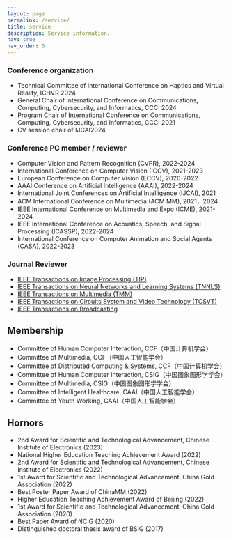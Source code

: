 ```yaml
---
layout: page
permalink: /service/
title: service
description: Service information.
nav: true
nav_order: 6
---
```


### Conference organization
* Technical Committee of International Conference on Haptics and Virtual Reality, ICHVR 2024
* General Chair of International Conference on Communications, Computing, Cybersecurity, and Informatics, CCCI 2024
* Program Chair of International Conference on Communications, Computing, Cybersecurity, and Informatics, CCCI 2021
* CV session chair of IJCAI2024 

### Conference PC member / reviewer
* Computer Vision and Pattern Recognition (CVPR), 2022-2024
* International Conference on Computer Vision (ICCV), 2021-2023
* European Conference on Computer Vision (ECCV), 2020-2022
* AAAI Conference on Artificial Intelligence (AAAI), 2022-2024
* International Joint Conferences on Artificial Intelligence (IJCAI), 2021
* ACM International Conference on Multimedia (ACM MM), 2021，2024
* IEEE International Conference on Multimedia and Expo (ICME), 2021-2024
* IEEE International Conference on Acoustics, Speech, and Signal Processing (ICASSP), 2022-2024
* International Conference on Computer Animation and Social Agents (CASA), 2022-2023

### Journal Reviewer

* [IEEE Transactions on Image Processing (TIP)](http://ieeexplore.ieee.org/xpl/RecentIssue.jsp?punumber=83)
* [IEEE Transactions on Neural Networks and Learning Systems (TNNLS)](http://ieeexplore.ieee.org/xpl/RecentIssue.jsp?punumber=5962385)
* [IEEE Transactions on Multimedia (TMM)](http://ieeexplore.ieee.org/xpl/RecentIssue.jsp?punumber=6046)
* [IEEE Transactions on Circuits System and Video Technology (TCSVT)](http://ieeexplore.ieee.org/xpl/RecentIssue.jsp?punumber=76)
* [IEEE Transactions on Broadcasting](https://ieeexplore.ieee.org/xpl/RecentIssue.jsp?punumber=11)

## Membership

* Committee of Human Computer Interaction, CCF（中国计算机学会）
* Committee of Multimedia, CCF（中国人工智能学会）
* Committee of Distributed Computing & Systems, CCF（中国计算机学会）
* Committee of Human Computer Interaction, CSIG（中国图象图形学学会）
* Committee of Multimedia, CSIG（中国图象图形学学会）
* Committee of Intelligent Healthcare, CAAI（中国人工智能学会）
* Committee of Youth Working, CAAI（中国人工智能学会）

## Hornors

* 2nd Award for Scientific and Technological Advancement, Chinese Institute of Electronics (2023)
* National Higher Education Teaching Achievement Award (2022)
* 2nd Award for Scientific and Technological Advancement, Chinese Institute of Electronics (2022)
* 1st Award for Scientific and Technological Advancement, China Gold Association (2022)
* Best Poster Paper Award of ChinaMM (2022)
* Higher Education Teaching Achievement Award of Beijing (2022)
* 1st Award for Scientific and Technological Advancement, China Gold Association (2020)
* Best Paper Award of NCIG (2020)
* Distinguished doctoral thesis award of BSIG (2017)